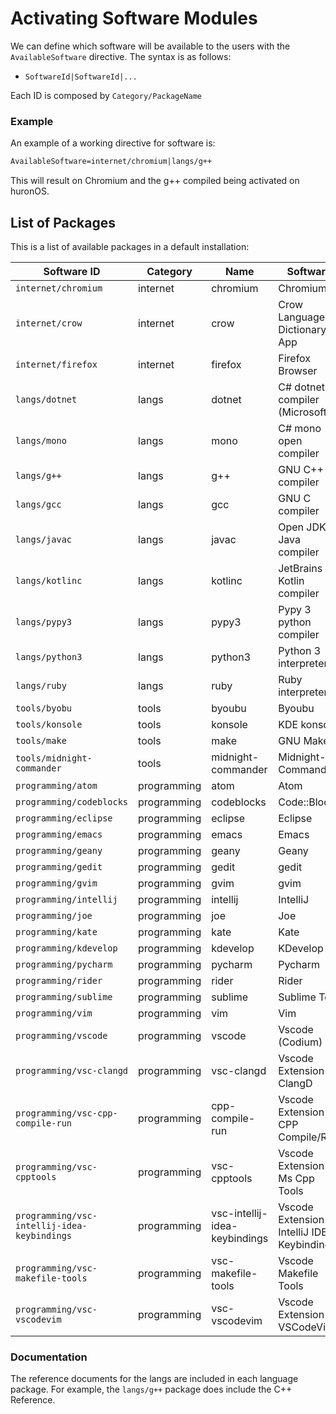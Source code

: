 # Activating Software Modules
We can define which software will be available to the users with the `AvailableSoftware` directive. 
The syntax is as follows:
- `SoftwareId|SoftwareId|...`

Each ID is composed by `Category/PackageName`

### Example
An example of a working directive for software is:
```txt
AvailableSoftware=internet/chromium|langs/g++
```
This will result on Chromium and the g++ compiled being activated on huronOS.

## List of Packages
This is a list of available packages in a default installation:

| Software ID                                  | Category    | Name               | Software |
| -------------------------------------------- | ----------- | ------------------ | -------- |
| `internet/chromium`                          | internet    | chromium           | Chromium |
| `internet/crow`                              | internet    | crow               | Crow Language Dictionary App |
| `internet/firefox`                           | internet    | firefox            | Firefox Browser |
| `langs/dotnet`                               | langs       | dotnet             | C# dotnet compiler (Microsoft) |
| `langs/mono`                                 | langs       | mono               | C# mono open compiler |
| `langs/g++`                                  | langs       | g++                | GNU C++ compiler |
| `langs/gcc`                                  | langs       | gcc                | GNU C compiler |
| `langs/javac`                                | langs       | javac              | Open JDK Java compiler |
| `langs/kotlinc`                              | langs       | kotlinc            | JetBrains Kotlin compiler |
| `langs/pypy3`                                | langs       | pypy3              | Pypy 3 python compiler |
| `langs/python3`                              | langs       | python3            | Python 3 interpreter |
| `langs/ruby`                                 | langs       | ruby               | Ruby interpreter |
| `tools/byobu`                                | tools       | byoubu             | Byoubu |
| `tools/konsole`                              | tools       | konsole            | KDE konsole |
| `tools/make`                                 | tools       | make               | GNU Make |
| `tools/midnight-commander`                   | tools       | midnight-commander | Midnight-Commander
| `programming/atom`                           | programming | atom               | Atom |
| `programming/codeblocks`                     | programming | codeblocks         | Code::Blocks |
| `programming/eclipse`                        | programming | eclipse            | Eclipse |
| `programming/emacs`                          | programming | emacs              | Emacs |
| `programming/geany`                          | programming | geany              | Geany |
| `programming/gedit`                          | programming | gedit              | gedit |
| `programming/gvim`                           | programming | gvim               | gvim |
| `programming/intellij`                       | programming | intellij           | IntelliJ |
| `programming/joe`                            | programming | joe                | Joe |
| `programming/kate`                           | programming | kate               | Kate |
| `programming/kdevelop`                       | programming | kdevelop           | KDevelop |
| `programming/pycharm`                        | programming | pycharm            | Pycharm |
| `programming/rider`                          | programming | rider              | Rider |
| `programming/sublime`                        | programming | sublime            | Sublime Text |
| `programming/vim`                            | programming | vim                | Vim |
| `programming/vscode`                         | programming | vscode             | Vscode (Codium) |
| `programming/vsc-clangd`                     | programming | vsc-clangd         | Vscode Extension ClangD |
| `programming/vsc-cpp-compile-run`            | programming | cpp-compile-run    | Vscode Extension CPP Compile/Run |
| `programming/vsc-cpptools`                   | programming | vsc-cpptools       | Vscode Extension Ms Cpp Tools |
| `programming/vsc-intellij-idea-keybindings`  | programming | vsc-intellij-idea-keybindings | Vscode Extension IntelliJ IDEA Keybindings |
| `programming/vsc-makefile-tools`             | programming | vsc-makefile-tools | Vscode Makefile Tools |
| `programming/vsc-vscodevim`                  | programming | vsc-vscodevim      | Vscode Extension VSCodeVim |

### Documentation
The reference documents for the langs are included in each language package. 
For example, the `langs/g++` package does include the C++ Reference.